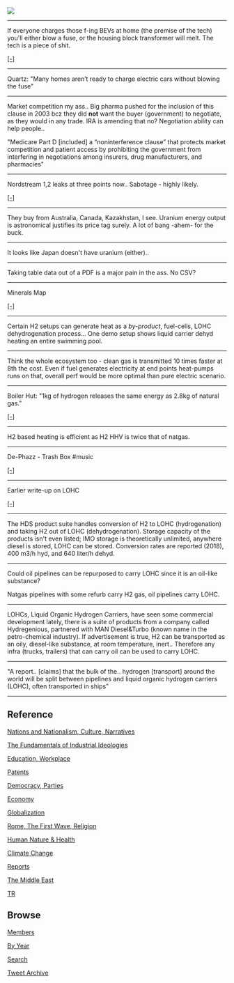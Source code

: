 <img src="https://drive.google.com/uc?export=view&id=1B2wf9R7AMH1d7Vw6e2mucLbIQ5NSjir7"/>

---

If everyone charges those f-ing BEVs at home (the premise of the tech)
you'll either blow a fuse, or the housing block transformer will
melt. The tech is a piece of shit. 

[[-]](https://aemo.com.au/-/media/files/stakeholder_consultation/consultations/nem-consultations/2020/draft-2020-isp/submissions/paul-matthews-submission-draft-2020-isp.pdf)

---

Quartz: "Many homes aren’t ready to charge electric cars without
blowing the fuse"

---

Market competition my ass.. Big pharma pushed for the inclusion of
this clause in 2003 bcz they did **not** want the buyer (government)
to negotiate, as they would in any trade. IRA is amending that no?
Negotiation ability can help people..

"Medicare Part D [included] a “noninterference clause” that protects
market competition and patient access by prohibiting the government
from interfering in negotiations among insurers, drug manufacturers,
and pharmacies"

---

Nordstream 1,2 leaks at three points now.. Sabotage - highly likely.

[[-]](https://pbs.twimg.com/media/FdrmL0TXkBQ8WN8?format=jpg&name=small)

---

They buy from Australia, Canada, Kazakhstan, I see.  Uranium energy
output is astronomical justifies its price tag surely. A lot of bang
-ahem- for the buck.

---

It looks like Japan doesn't have uranium (either).. 

---

Taking table data out of a PDF is a major pain in the ass. No CSV?

---

Minerals Map

[[-]](2019/05/oilgasmin.html#minerals)

---

Certain H2 setups can generate heat as a *by-product*, fuel-cells,
LOHC dehydrogenation process... One demo setup shows liquid carrier
dehyd heating an entire swimming pool.

---

Think the whole ecosystem too - clean gas is transmitted 10 times
faster at 8th the cost. Even if fuel generates electricity at end
points heat-pumps runs on that, overall perf would be more optimal
than pure electric scenario.

---

Boiler Hut: "1kg of hydrogen releases the same energy as 2.8kg of natural gas."

[[-]](https://boilerhut.co.uk/boiler-guides/hydrogen-boiler-explained/)

---

H2 based heating is efficient as H2 HHV is twice that of natgas.

---

De-Phazz - Trash Box \#music

[[-]](https://youtu.be/u9PG7OTZT8o)

---

Earlier write-up on LOHC

[[-]](2022/02/h2-toloune-lohc.md)

---

The HDS product suite handles conversion of H2 to LOHC (hydrogenation)
and taking H2 out of LOHC (dehydrogenation). Storage capacity of the
products isn't even listed; IMO storage is theoretically unlimited,
anywhere diesel is stored, LOHC can be stored. Conversion rates are
reported (2018), 400 m3/h hyd, and 640 liter/h dehyd.

---

Could oil pipelines can be repurposed to carry LOHC since it is an
oil-like substance?

Natgas pipelines with some refurb carry H2 gas, oil pipelines carry
LOHC.

---

LOHCs, Liquid Organic Hydrogen Carriers, have seen some commercial
development lately, there is a suite of products from a company called
Hydregenious, partnered with MAN Diesel&Turbo (known name in the
petro-chemical industry). If advertisement is true, H2 can be
transported as an oily, diesel-like substance, at room temperature,
inert.. Therefore any infra (trucks, trailers) that can carry oil can
be used to carry LOHC.

---

"A report.. [claims] that the bulk of the.. hydrogen [transport]
around the world will be split between pipelines and liquid organic
hydrogen carriers (LOHC), often transported in ships"

---

## Reference

[Nations and Nationalism, Culture, Narratives](2013/02/nations-and-nationalism.html)

[The Fundamentals of Industrial Ideologies](2011/04/fundamentals-of-industrial-ideologies.html)

[Education, Workplace](2017/09/education-workplace.html)

[Patents](2018/09/patents.html)

[Democracy, Parties](2016/11/democracy.html)

[Economy](2018/05/economy.html)

[Globalization](2018/09/globalization.html)

[Rome, The First Wave, Religion](2017/12/rome.html)

[Human Nature & Health](2020/07/human-nature.html)

[Climate Change](2018/12/climate.html)

[Reports](2019/05/reports.html)

[The Middle East](2019/07/middleeast.html)

[TR](../tr)

## Browse

[Members](2022/08/members.html)

[By Year](years.html)

[Search](search.html)

[Tweet Archive](tweets/index.html)

